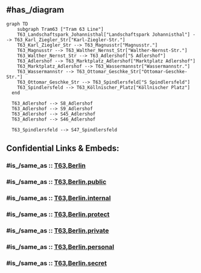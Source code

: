 
## #has_/diagram 


```mermaid
graph TD
    subgraph Tram63 ["Tram 63 Line"]
    T63_Landschaftspark_Johannisthal["Landschaftspark Johannisthal"] --> T63_Karl_Ziegler_Str["Karl-Ziegler-Str."]
    T63_Karl_Ziegler_Str --> T63_Magnusstr["Magnusstr."]
    T63_Magnusstr --> T63_Walther_Nernst_Str["Walther-Nernst-Str."]
    T63_Walther_Nernst_Str --> T63_Adlershof["S Adlershof"]
    T63_Adlershof --> T63_Marktplatz_Adlershof["Marktplatz Adlershof"]
    T63_Marktplatz_Adlershof --> T63_Wassermannstr["Wassermannstr."]
    T63_Wassermannstr --> T63_Ottomar_Geschke_Str["Ottomar-Geschke-Str."]
    T63_Ottomar_Geschke_Str --> T63_Spindlersfeld["S Spindlersfeld"]
    T63_Spindlersfeld --> T63_Köllnischer_Platz["Köllnischer Platz"]
  end

  T63_Adlershof --> S8_Adlershof
  T63_Adlershof --> S9_Adlershof
  T63_Adlershof --> S45_Adlershof
  T63_Adlershof --> S46_Adlershof

  T63_Spindlersfeld --> S47_Spindlersfeld

```


## Confidential Links & Embeds: 

### #is_/same_as :: [T63,Berlin](T63,Berlin.md) 

### #is_/same_as :: [T63,Berlin.public](/_public/Earth/Continent/Europe/Europe~Central/Germany/Germany~West/State~Berlin/cities~Berlin/cities~Berlin/Berlin-city/Tram,Berlin/T63,Berlin.public.md) 

### #is_/same_as :: [T63,Berlin.internal](/_internal/Earth/Continent/Europe/Europe~Central/Germany/Germany~West/State~Berlin/cities~Berlin/cities~Berlin/Berlin-city/Tram,Berlin/T63,Berlin.internal.md) 

### #is_/same_as :: [T63,Berlin.protect](/_protect/Earth/Continent/Europe/Europe~Central/Germany/Germany~West/State~Berlin/cities~Berlin/cities~Berlin/Berlin-city/Tram,Berlin/T63,Berlin.protect.md) 

### #is_/same_as :: [T63,Berlin.private](/_private/Earth/Continent/Europe/Europe~Central/Germany/Germany~West/State~Berlin/cities~Berlin/cities~Berlin/Berlin-city/Tram,Berlin/T63,Berlin.private.md) 

### #is_/same_as :: [T63,Berlin.personal](/_personal/Earth/Continent/Europe/Europe~Central/Germany/Germany~West/State~Berlin/cities~Berlin/cities~Berlin/Berlin-city/Tram,Berlin/T63,Berlin.personal.md) 

### #is_/same_as :: [T63,Berlin.secret](/_secret/Earth/Continent/Europe/Europe~Central/Germany/Germany~West/State~Berlin/cities~Berlin/cities~Berlin/Berlin-city/Tram,Berlin/T63,Berlin.secret.md)

